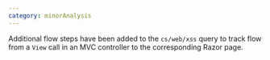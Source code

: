 ```yaml
---
category: minorAnalysis
---
```

Additional flow steps have been added to the `cs/web/xss` query to track flow from a `View` call in an MVC controller to the corresponding Razor page.